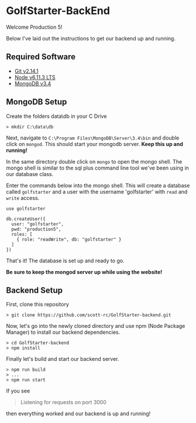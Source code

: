 # GolfStarter-BackEnd

Welcome Production 5!

Below I've laid out the instructions to get our backend up and running.

## Required Software
* [Git v2.14.1](https://git-scm.com/downloads)
* [Node v6.11.3 LTS](https://nodejs.org/en/)
* [MongoDB v3.4](https://www.mongodb.com/download-center#community)

## MongoDB Setup

Create the folders data\db in your C Drive

```
> mkdir C:\data\db
```

Next, navigate to `C:\Program Files\MongoDB\Server\3.4\bin` and double click on `mongod`. This should start your mongodb server. **Keep this up and running!**

In the same directory double click on `mongo` to open the mongo shell. The mongo shell is similar to the sql plus command line tool we've been using in our database class.

Enter the commands below into the mongo shell. This will create a database called `golfstarter` and a user with the username 'golfstarter' with `read` and `write` access.

```
use golfstarter

db.createUser({ 
  user: "golfstarter",
  pwd: "production5",
  roles: [
    { role: "readWrite", db: "golfstarter" }
  ]
})
```

That's it! The database is set up and ready to go. 

**Be sure to keep the mongod server up while using the website!**

## Backend Setup

First, clone this repository

```
> git clone https://github.com/scott-rc/GolfStarter-backend.git
```

Now, let's go into the newly cloned directory and use npm (Node Package Manager) to install our backend dependencies.
```
> cd GolfStarter-backend
> npm install
```

Finally let's build and start our backend server.
```
> npm run build
> ...
> npm run start
```

If you see

> Listening for requests on port 3000

then everything worked and our backend is up and running!
